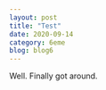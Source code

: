 ```yaml
---
layout: post
title: "Test"
date: 2020-09-14
category: 6eme
blog: blog6
---
```


Well. Finally got around.
